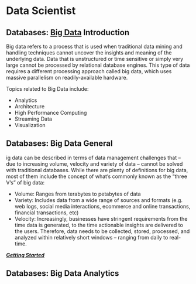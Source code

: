 # Data Scientist

## Databases: [Big Data](https://www.techopedia.com/definition/27745/big-data) Introduction

Big data refers to a process that is used when traditional data mining and handling techniques cannot uncover the insights and meaning of the underlying data. Data that is unstructured or time sensitive or simply very large cannot be processed by relational database engines. This type of data requires a different processing approach called big data, which uses massive parallelism on readily-available hardware.

Topics related to Big Data include:

- Analytics
- Architecture
- High Performance Computing
- Streaming Data
- Visualization

## Databases: Big Data General

ig data can be described in terms of data management challenges that – due to increasing volume, velocity and variety of data – cannot be solved with traditional databases. While there are plenty of definitions for big data, most of them include the concept of what’s commonly known as the “three V’s” of big data:

- Volume: Ranges from terabytes to petabytes of data
- Variety: Includes data from a wide range of sources and formats (e.g. web logs, social media interactions, ecommerce and online transactions, financial transactions, etc)
- Velocity: Increasingly, businesses have stringent requirements from the time data is generated, to the time actionable insights are delivered to the users. Therefore, data needs to be collected, stored, processed, and analyzed within relatively short windows – ranging from daily to real-time.

___[Getting Started](https://www.youtube.com/watch?v=08G9NfDETVE&feature=youtu.be)___

## Databases: Big Data Analytics
